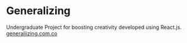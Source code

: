 # Generalizing
Undergraduate Project for boosting creativity developed using React.js. [generaliizing.com.co](https://generalizing.com.co)
